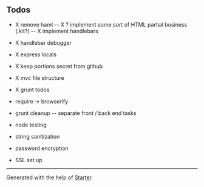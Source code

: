 ## Todos

- X remove haml
-- X ? implement some sort of HTML partial business (.kit?)
-- X implement handlebars
- X handlebar debugger
- X express locals
- X keep portions secret from github
- X mvc file structure
- X grunt todos

- require -> browserify
- grunt cleanup
-- separate front / back end tasks
- node testing
- string sanitization
- password encryption
- SSL set up

***

Generated with the help of [Starter](https://github.com/zachwolf/Starter).
